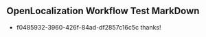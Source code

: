 ## OpenLocalization Workflow Test MarkDown

* f0485932-3960-426f-84ad-df2857c16c5c 
thanks!



<!--HONumber=Jan16_HO2-->
